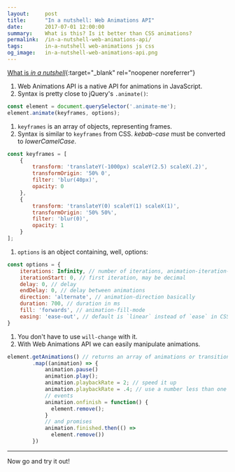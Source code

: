 ```yaml
---
layout:     post
title:      "In a nutshell: Web Animations API"
date:       2017-07-01 12:00:00
summary:    What is this? Is it better than CSS animations?
permalink:  /in-a-nutshell-web-animations-api/
tags:       in-a-nutshell web-animations js css
og_image:   in-a-nutshell-web-animations-api.png
---
```


[What is *in a nutshell*](/tag/in-a-nutshell/){:target="_blank" rel="noopener noreferrer"}

1. Web Animations API is a native API for animations in JavaScript.
1. Syntax is pretty close to jQuery's `.animate()`: 
```js 
const element = document.querySelector('.animate-me');
element.animate(keyframes, options);
```
1. `keyframes` is an array of objects, representing frames. 
1. Syntax is similar to `keyframes` from CSS. *kebab-case* must be converted to *lowerCamelCase*.
```js
const keyframes = [
    { 
        transform: 'translateY(-1000px) scaleY(2.5) scaleX(.2)', 
        transformOrigin: '50% 0', 
        filter: 'blur(40px)', 
        opacity: 0 
    },
    { 
        transform: 'translateY(0) scaleY(1) scaleX(1)',
        transformOrigin: '50% 50%',
        filter: 'blur(0)',
        opacity: 1 
    }
];
```
1. `options` is an object containing, well, options:
```js
const options = {
    iterations: Infinity, // number of iterations, animation-iteration-count
    iterationStart: 0, // first iteration, may be decimal
    delay: 0, // delay 
    endDelay: 0, // delay between animations 
    direction: 'alternate', // animation-direction basically 
    duration: 700, // duration in ms
    fill: 'forwards', // animation-fill-mode
    easing: 'ease-out', // default is `linear` instead of `ease` in CSS (animation-timing-function)
}
```
1. You don't have to use `will-change` with it.
1. With Web Animations API we can easily manipulate animations.
```js
element.getAnimations() // returns an array of animations or transitions applied to our element using CSS or WAAPI
        .map((animation) => {
            animation.pause()
            animation.play();
            animation.playbackRate = 2; // speed it up
            animation.playbackRate = .4; // use a number less than one to slow it down
            // events
            animation.onfinish = function() {
              element.remove();
            }
            // and promises
            animation.finished.then(() =>
              element.remove())
        })
```

--------
Now go and try it out!